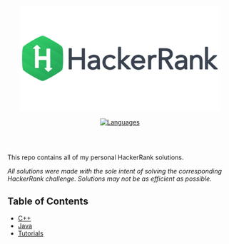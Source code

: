 <div align="center">
<img src="https://github.com/Vranjan7077/Code/blob/master/Hackerrank/logo.png" width="450" height="auto"/>

[![Languages](https://img.shields.io/badge/Languages-C%2B%2B%2C%20CSS%2C%20HTML%2C%20Java%2C%20JavaScript%2C%20Python-red.svg?style=flat-square)](https://github.com/Vranjan7077/Hackerrank#table-of-contents)

</div>
</br>
</br>

This repo contains all of my personal HackerRank solutions.

*All solutions were made with the sole intent of solving the corresponding HackerRank challenge.  Solutions may not be as efficient as possible.*  

## Table of Contents <!-- omit in toc -->

- [C++](#c)
- [Java](#java)
- [Tutorials](#tutorials)
